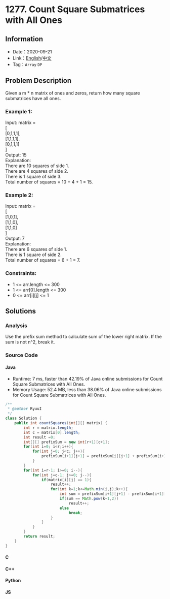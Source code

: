 # 1277. Count Square Submatrices with All Ones
## Information
* Date：2020-09-21
* Link：[English](https://leetcode.com/problems/count-square-submatrices-with-all-ones/)/[中文](https://leetcode-cn.com/problems/count-square-submatrices-with-all-ones/)
* Tag：`Array` `DP`

## Problem Description
Given a m \* n matrix of ones and zeros, return how many square submatrices have all ones.
### Example 1:  
Input: matrix =   
[   
  [0,1,1,1],   
  [1,1,1,1],   
  [0,1,1,1]   
]   
Output: 15   
Explanation:   
There are 10 squares of side 1.   
There are 4 squares of side 2.   
There is  1 square of side 3.   
Total number of squares = 10 + 4 + 1 = 15.   
### Example 2:  
Input: matrix =    
[   
  [1,0,1],   
  [1,1,0],   
  [1,1,0]   
]   
Output: 7   
Explanation:   
There are 6 squares of side 1.   
There is 1 square of side 2.   
Total number of squares = 6 + 1 = 7.   
### Constraints:
* 1 <= arr.length <= 300
* 1 <= arr[0].length <= 300
* 0 <= arr[i][j] <= 1

## Solutions  
### Analysis
Use the prefix sum method to calculate sum of the lower right matrix. If the sum is not n^2, break it.
### Source Code
#### Java
* Runtime: 7 ms, faster than 42.19% of Java online submissions for Count Square Submatrices with All Ones.
* Memory Usage: 52.4 MB, less than 38.06% of Java online submissions for Count Square Submatrices with All Ones.
```Java
/**
 * @author RyuuI
 */
class Solution {
	public int countSquares(int[][] matrix) {
		int r = matrix.length;
		int c = matrix[0].length;
		int result =0;
		int[][] prefixSum = new int[r+1][c+1];
		for(int i=0; i<r;i++){
			for(int j=0; j<c; j++){
				prefixSum[i+1][j+1] = prefixSum[i][j+1] + prefixSum[i+1][j] - prefixSum[i][j] + matrix[i][j];
			}
		}
		for(int i=r-1; i>=0; i--){
			for(int j=c-1; j>=0; j--){
				if(matrix[i][j] == 1){
					result++;
					for(int k=1;k<=Math.min(i,j);k++){
						int sum = prefixSum[i+1][j+1] - prefixSum[i+1][j-k] - prefixSum[i-k][j+1] + prefixSum[i-k][j-k];
						if(sum == Math.pow(k+1,2))
							result++;
						else 
							break;
					}
				}
			}
		}
		return result;
	}
}
```
#### C
#### C++
#### Python
#### JS
